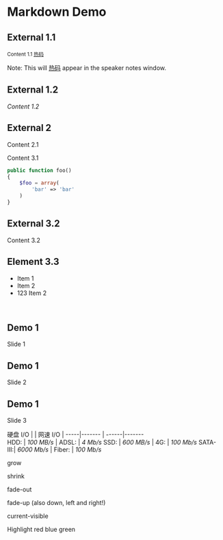 # Markdown Demo



## External 1.1

<small>Content 1.1 [热码](http://www.isheng.top)</small>

Note: This will [热码](http://www.isheng.top) appear in the speaker notes window.


## External 1.2

*Content 1.2*



<!-- .slide: data-background="#000000" -->
## External 2

Content 2.1



Content 3.1  
```php
public function foo()
{
    $foo = array(
        'bar' => 'bar'
    )
}
```


## External 3.2

Content 3.2


## Element 3.3
- Item 1 <!-- .element: class="fragment" data-fragment-index="2" -->
- Item 2 <!-- .element: class="fragment" data-fragment-index="1" -->
- 123 Item 2 <!-- .element: class="fragment" data-fragment-index="3" -->


<!-- .slide: data-background-video="https://s3.amazonaws.com/static.slid.es/site/homepage/v1/homepage-video-editor.mp4,https://s3.amazonaws.com/static.slid.es/site/homepage/v1/homepage-video-editor.webm" data-background-color="#000000" -->
<br>



## Demo 1  
Slide 1


## Demo 1  
Slide 2  


## Demo 1  
Slide 3



硬盘 I/O | | 网速 I/O |
-----|------- | ------|-------  
HDD: | *100 MB/s*  | ADSL: | *4 Mb/s*
SSD: | *600 MB/s*  | 4G: | *100 Mb/s*
SATA-III:| *6000 Mb/s*  | Fiber: | *100 Mb/s*



<p class="fragment grow">grow</p>
<p class="fragment shrink">shrink</p>
<p class="fragment fade-out">fade-out</p>
<p class="fragment fade-up">fade-up (also down, left and right!)</p>
<p class="fragment current-visible">current-visible</p>
<p>Highlight <span class="fragment highlight-red">red</span> <span class="fragment highlight-blue">blue</span> <span class="fragment highlight-green">green</span></p>
